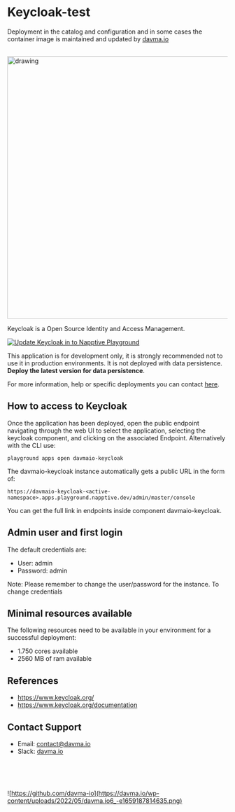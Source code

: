 # Keycloak-test

Deployment in the catalog and configuration and in some cases the container image is maintained and updated by [davma.io](mailto:contact@davma.io)

</br>

<img src="https://www.keycloak.org/resources/images/screen-login.png" alt="drawing" width="600"/>

Keycloak is a Open Source Identity and Access Management.

[![Update Keycloak in to Napptive Playground](https://github.com/davma-io-templates/napptive-template/actions/workflows/keycloak-actions.yml/badge.svg)](https://github.com/davma-io-templates/napptive-template/actions/workflows/keycloak-actions.yml)

This application is for development only, it is strongly recommended not to use it in production environments. It is not deployed with data persistence. __Deploy the latest version for data persistence__. 

For more information, help or specific deployments you can contact [here](mailto:contact@davma.io).


## How to access to Keycloak

Once the application has been deployed, open the public endpoint navigating through the web UI to select the application, selecting the keycloak component, and clicking on the associated Endpoint. Alternatively with the CLI use:

```
playground apps open davmaio-keycloak
```

The davmaio-keycloak instance automatically gets a public URL in the form of:
```
https://davmaio-keycloak-<active-namespace>.apps.playground.napptive.dev/admin/master/console
```
You can get the full link in endpoints inside component davmaio-keycloak.

## Admin user and first login
The default credentials are:
- User: admin
- Password: admin

Note: Please remember to change the user/password for the instance. To change credentials

## Minimal resources available
The following resources need to be available in your environment for a successful deployment:
- 1.750 cores available
- 2560 MB of ram available

## References
* https://www.keycloak.org/
* https://www.keycloak.org/documentation

## Contact Support

- Email: [contact@davma.io](mailto:contact@davma.io)
- Slack: [davma.io](https://join.slack.com/t/davmaioespacio/shared_invite/zt-1ad2hnzn6-DdMBvCaOPozfVAHhzvlSVQ)

</br>
</br>
</br>

![https://github.com/davma-io](https://davma.io/wp-content/uploads/2022/05/davma.io6_-e1659187814635.png)
</br>
</br>
</br>